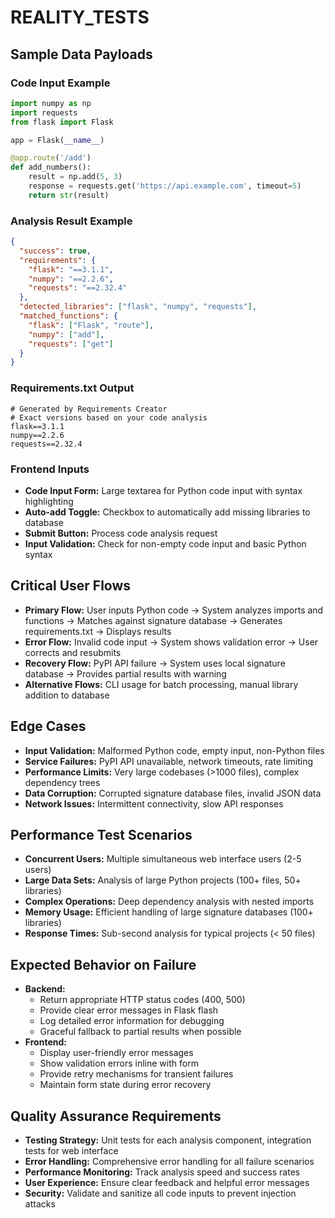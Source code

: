 # REALITY_TESTS

## Sample Data Payloads

### Code Input Example
```python
import numpy as np
import requests
from flask import Flask

app = Flask(__name__)

@app.route('/add')
def add_numbers():
    result = np.add(5, 3)
    response = requests.get('https://api.example.com', timeout=5)
    return str(result)
```

### Analysis Result Example
```json
{
  "success": true,
  "requirements": {
    "flask": "==3.1.1",
    "numpy": "==2.2.6", 
    "requests": "==2.32.4"
  },
  "detected_libraries": ["flask", "numpy", "requests"],
  "matched_functions": {
    "flask": ["Flask", "route"],
    "numpy": ["add"],
    "requests": ["get"]
  }
}
```

### Requirements.txt Output
```
# Generated by Requirements Creator
# Exact versions based on your code analysis
flask==3.1.1
numpy==2.2.6
requests==2.32.4
```

### Frontend Inputs
- **Code Input Form:** Large textarea for Python code input with syntax highlighting
- **Auto-add Toggle:** Checkbox to automatically add missing libraries to database
- **Submit Button:** Process code analysis request
- **Input Validation:** Check for non-empty code input and basic Python syntax

## Critical User Flows
- **Primary Flow:** User inputs Python code → System analyzes imports and functions → Matches against signature database → Generates requirements.txt → Displays results
- **Error Flow:** Invalid code input → System shows validation error → User corrects and resubmits
- **Recovery Flow:** PyPI API failure → System uses local signature database → Provides partial results with warning
- **Alternative Flows:** CLI usage for batch processing, manual library addition to database

## Edge Cases
- **Input Validation:** Malformed Python code, empty input, non-Python files
- **Service Failures:** PyPI API unavailable, network timeouts, rate limiting
- **Performance Limits:** Very large codebases (>1000 files), complex dependency trees
- **Data Corruption:** Corrupted signature database files, invalid JSON data
- **Network Issues:** Intermittent connectivity, slow API responses

## Performance Test Scenarios
- **Concurrent Users:** Multiple simultaneous web interface users (2-5 users)
- **Large Data Sets:** Analysis of large Python projects (100+ files, 50+ libraries)
- **Complex Operations:** Deep dependency analysis with nested imports
- **Memory Usage:** Efficient handling of large signature databases (100+ libraries)
- **Response Times:** Sub-second analysis for typical projects (< 50 files)

## Expected Behavior on Failure
- **Backend:**
  - Return appropriate HTTP status codes (400, 500)
  - Provide clear error messages in Flask flash
  - Log detailed error information for debugging
  - Graceful fallback to partial results when possible
- **Frontend:**
  - Display user-friendly error messages
  - Show validation errors inline with form
  - Provide retry mechanisms for transient failures
  - Maintain form state during error recovery

## Quality Assurance Requirements
- **Testing Strategy:** Unit tests for each analysis component, integration tests for web interface
- **Error Handling:** Comprehensive error handling for all failure scenarios
- **Performance Monitoring:** Track analysis speed and success rates
- **User Experience:** Ensure clear feedback and helpful error messages
- **Security:** Validate and sanitize all code inputs to prevent injection attacks 